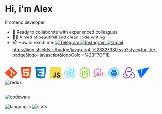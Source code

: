 # Hi, i'm Alex 

Frontend developer

- 🤝 Ready to collaborate with experienced colleagues
- ✍🏻 Aimed at beautifull and clean code writing
- 📫 How to reach me: <a  href="http://t.me/ro_runner" target="_blank"> <img src="./src/social/tg.png" alt="Telegram" height = 20></a><a  href="https://www.instagram.com/ro.runner/" target="_blank"> <img src="./src/social/ig.png" alt="Instagram" height = 20></a><a  href="mailto:ro.chernikov@gmail.com" target="_blank"> <img src="./src/social/gm.png" alt="Gmail" height = 20></a>
https://img.shields.io/badge/javascript-%23323330.svg?style=for-the-badge&logo=javascript&logoColor=%23F7DF1E
<br>
<div>
  <img src="https://github.com/devicons/devicon/blob/master/icons/git/git-original.svg" title="git" alt="git" width="40" height="40"/>&nbsp
  <img src="https://github.com/devicons/devicon/blob/master/icons/html5/html5-original.svg" title="html5" alt="html5" width="40" height="40"/>&nbsp
  <img src="https://github.com/devicons/devicon/blob/master/icons/css3/css3-original.svg" title="css" alt="css" width="40" height="40"/>&nbsp
  <img src="https://github.com/devicons/devicon/blob/master/icons/javascript/javascript-original.svg" title="javascript" alt="javascript" width="40" height="40"/>&nbsp
  <img src="https://github.com/devicons/devicon/blob/master/icons/react/react-original.svg" title="reactjs" alt="reactjs" width="40" height="40"/>&nbsp
  <img src="https://github.com/devicons/devicon/blob/master/icons/nodejs/nodejs-original.svg" title="nodejs" alt="nodejs" width="40" height="40"/>&nbsp
  <img src="https://github.com/devicons/devicon/blob/master/icons/sass/sass-original.svg" title="sass/scss" alt="sass/scss" width="40" height="40"/>&nbsp;
  <img src="https://github.com/devicons/devicon/blob/master/icons/webpack/webpack-original.svg" title="webpack" alt="webpack" width="40" height="40"/>&nbsp;
  <img src="https://github.com/devicons/devicon/blob/master/icons/redux/redux-original.svg" title="redux" alt="redux" width="40" height="40"/>&nbsp;
  <img src="https://github.com/devicons/devicon/blob/master/icons/vite/vite-original.svg" title="redux" alt="redux" width="40" height="40"/>&nbsp;
  <img src="https://cdn.jsdelivr.net/gh/devicons/devicon/icons/figma/figma-original.svg" title="redux" alt="redux" width="40" height="40"/>&nbsp;
</div>
<br>

![codewars](https://www.codewars.com/users/RoChernikov/badges/small)

![languages](https://github-readme-stats.vercel.app/api/top-langs/?username=maschinebau&bg_color=-45,0e1420,1e2430&count_private=true&border_radius=15&border_color=2e3440&layout=compact&card_width=250&hide_border=true&theme=nord&cache_seconds=1800)
![stats](https://github-readme-stats.vercel.app/api?username=maschinebau&custom_title=GitHub%20Stats&count_private=true&show_icons=true&bg_color=-45,0e1420,262c38&icon_color=81A1C1&border_radius=15&border_color=2e3440&hide=stars&line_height=24&hide_border=true&theme=nord&cache_seconds=1800)

<!--
**Maschinebau/Maschinebau** is a ✨ _special_ ✨ repository because its `README.md` (this file) appears on your GitHub profile.

Here are some ideas to get you started:

- 🔭 I’m currently working on ...
- 🌱 I’m currently learning ...
- 👯 I’m looking to collaborate on ...
- 🤔 I’m looking for help with ...
- 💬 Ask me about ...
- 📫 How to reach me: ...
- 😄 Pronouns: ...
- ⚡ Fun fact: ...
-->
